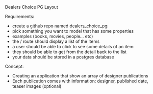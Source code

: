 Dealers Choice PG Layout 

Requirements: 
- create a github repo named dealers_choice_pg
- pick something you want to model that has some properties
- examples (books, movies, people... etc)
- the / route should display a list of the items
- a user should be able to click to see some details of an item
- they should be able to get from the detail back to the list
- your data should be stored in a postgres database

Concept: 
- Creating an application that show an array of designer publications
- Each publication comes with information: designer, published date, teaser images (optional)